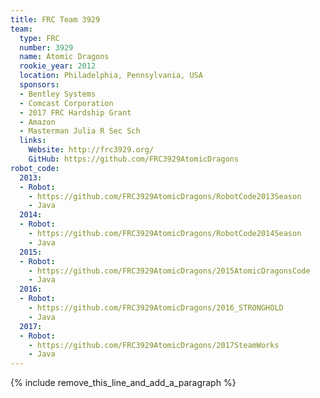 ```yaml
---
title: FRC Team 3929
team:
  type: FRC
  number: 3929
  name: Atomic Dragons
  rookie_year: 2012
  location: Philadelphia, Pennsylvania, USA
  sponsors:
  - Bentley Systems
  - Comcast Corporation
  - 2017 FRC Hardship Grant
  - Amazon
  - Masterman Julia R Sec Sch
  links:
    Website: http://frc3929.org/
    GitHub: https://github.com/FRC3929AtomicDragons
robot_code:
  2013:
  - Robot:
    - https://github.com/FRC3929AtomicDragons/RobotCode2013Season
    - Java
  2014:
  - Robot:
    - https://github.com/FRC3929AtomicDragons/RobotCode2014Season
    - Java
  2015:
  - Robot:
    - https://github.com/FRC3929AtomicDragons/2015AtomicDragonsCode
    - Java
  2016:
  - Robot:
    - https://github.com/FRC3929AtomicDragons/2016_STRONGHOLD
    - Java
  2017:
  - Robot:
    - https://github.com/FRC3929AtomicDragons/2017SteamWorks
    - Java
---
```


{% include remove_this_line_and_add_a_paragraph %}